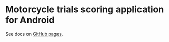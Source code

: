 # Motorcycle trials scoring application for Android

See docs on [GitHub pages](https://velovint.github.io/trials-score/).
